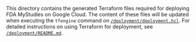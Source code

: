 <!--
 Copyright 2020 Google LLC
 Use of this source code is governed by an MIT-style
 license that can be found in the LICENSE file or at
 https://opensource.org/licenses/MIT.
-->

This directory contains the generated Terraform files required for deploying FDA MyStudies on Google Cloud. The content of these files will be updated when executing the `tfengine` command on [`/deployment/deployment.hcl`](/deployment/deployment.hcl). For detailed instructions on using Terraform for deployment, see [`/deployment/README.md`](/deployment/README.md).
